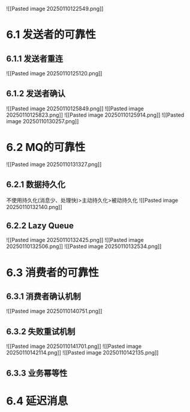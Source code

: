 
![[Pasted image 20250110122549.png]]

# 6.1 发送者的可靠性 
## 6.1.1 发送者重连
![[Pasted image 20250110125120.png]]
## 6.1.2 发送者确认
![[Pasted image 20250110125849.png]]
 ![[Pasted image 20250110125823.png]]
 ![[Pasted image 20250110125914.png]]
 ![[Pasted image 20250110130257.png]]

# 6.2 MQ的可靠性
![[Pasted image 20250110131327.png]]
## 6.2.1 数据持久化

不使用持久化(消息少、处理快)>主动持久化>被动持久化
![[Pasted image 20250110132140.png]]
## 6.2.2 Lazy Queue
![[Pasted image 20250110132425.png]]
![[Pasted image 20250110132506.png]]
![[Pasted image 20250110132534.png]]
# 6.3 消费者的可靠性
## 6.3.1 消费者确认机制
![[Pasted image 20250110140751.png]]
## 6.3.2 失败重试机制
![[Pasted image 20250110141701.png]]
![[Pasted image 20250110142114.png]]
![[Pasted image 20250110142135.png]]
## 6.3.3 业务幂等性
# 6.4 延迟消息
